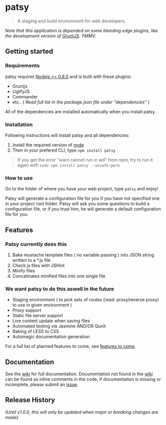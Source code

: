 # patsy

> A staging and build environment for web developers. 

_Note that this application is depended on some bleeding edge plugins, like the development version of [GruntJS][grunt]. YMMV._

## Getting started

### Requirements

patsy requires [Nodejs >= 0.8.0][node] and is built with these plugins:

* Gruntjs
* UglifyJS
* Commander
* etc.. ( _Read full list in the package.json file under "dependencies"_ )

All of the dependencies are installed automatically when you install patsy. 

### Installation 

Following instructions will install patsy and all dependencies:

1. Install the required version of [node]
2. Then in your prefered CLI, type `npm install patsy`

> If you get the error "warn cannot run in wd" from npm, try to run it again with `sudo npm install patsy --unsafe-perm`

### How to use

Go to the folder of where you have your web project, type `patsy` and enjoy!

Patsy will generate a configuration file for you if you have not specified one in your project root folder. 
Patsy will ask you some questions to build a configuration file, or if you trust him, he will generate a default 
configuration file for you.

## Features

### Patsy currently does this

1. Bake mustache template files ( no variable passing ) into JSON string written to a *.js file
2. Check js files with JSHint
3. Minify files
4. Concatinates minified files into one single file

### We want patsy to do this aswell in the future

* Staging environment ( to pick sets of routes (read: proxy/reverse proxy) to use in given environment )
* Proxy support
* Static file server support
* Live content update when saving files
* Automated testing via Jasmine AND/OR Qunit
* Baking of LESS to CSS
* Automagic documentation generation

For a full list of planned features to come, see [features to come][features_planned].

## Documentation 

See the [wiki] for full documentation. Documentation not found in the [wiki] can be found as inline comments in the code, 
if documentation is missing or incomplete, please submit an [issue][issues].


[node]: http://nodejs.org/
[grunt]: https://github.com/gruntjs/grunt
[npm]: http://npmjs.org/
[wiki]: http://github.com/phun-ky/patsy/wiki
[patsy]: http://github.com/phun-ky/patsy
[features_planned]: https://github.com/phun-ky/patsy/issues?labels=feature+planned&page=1&state=open
[issues]: https://github.com/phun-ky/patsy/issues

## Release History
_(Until v1.0.0, this will only be updated when major or breaking changes are made)_
